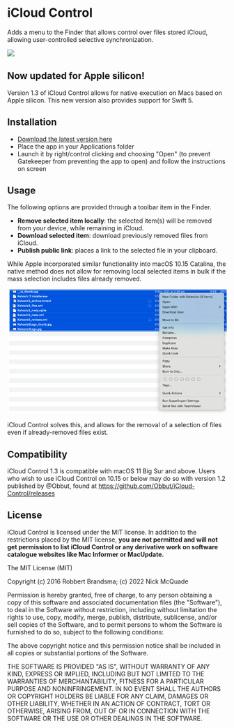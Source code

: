 # iCloud Control

Adds a menu to the Finder that allows control over files stored iCloud, allowing user-controlled selective synchronization.

![](Docs/screenshot.png)

## Now updated for Apple silicon!
Version 1.3 of iCloud Control allows for native execution on Macs based on Apple silicon. This new version also provides support for Swift 5.

## Installation

- [Download the latest version here](https://github.com/Njmcq/iCloud-Control/releases)
- Place the app in your Applications folder
- Launch it by right/control clicking and choosing "Open" (to prevent Gatekeeper from preventing the app to open) and follow the instructions on screen

## Usage

The following options are provided through a toolbar item in the Finder.

- **Remove selected item locally**: the selected item(s) will be removed from your device, while remaining in iCloud.
- **Download selected item**: download previously removed files from iCloud.
- **Publish public link**: places a link to the selected file in your clipboard.

While Apple incorporated similar functionality into macOS 10.15 Catalina, the native method does not allow for removing local selected items in bulk if the mass selection includes files already removed.

![](Docs/locally-bulked-issue.png)

iCloud Control solves this, and allows for the removal of a selection of files even if already-removed files exist.

## Compatibility

iCloud Control 1.3 is compatible with macOS 11 Big Sur and above. Users who wish to use iCloud Control on 10.15 or below may do so with version 1.2 published by @Obbut, found at https://github.com/Obbut/iCloud-Control/releases

## License

iCloud Control is licensed under the MIT license. In addition to the restrictions placed by the MIT license, **you are not permitted and will not get permission to list iCloud Control or any derivative work on software catalogue websites like Mac Informer or MacUpdate.**



The MIT License (MIT)

Copyright (c) 2016 Robbert Brandsma; (c) 2022 Nick McQuade

Permission is hereby granted, free of charge, to any person obtaining a copy of this software and associated documentation files (the "Software"), to deal in the Software without restriction, including without limitation the rights to use, copy, modify, merge, publish, distribute, sublicense, and/or sell copies of the Software, and to permit persons to whom the Software is furnished to do so, subject to the following conditions:

The above copyright notice and this permission notice shall be included in all copies or substantial portions of the Software.

THE SOFTWARE IS PROVIDED "AS IS", WITHOUT WARRANTY OF ANY KIND, EXPRESS OR IMPLIED, INCLUDING BUT NOT LIMITED TO THE WARRANTIES OF MERCHANTABILITY, FITNESS FOR A PARTICULAR PURPOSE AND NONINFRINGEMENT. IN NO EVENT SHALL THE AUTHORS OR COPYRIGHT HOLDERS BE LIABLE FOR ANY CLAIM, DAMAGES OR OTHER LIABILITY, WHETHER IN AN ACTION OF CONTRACT, TORT OR OTHERWISE, ARISING FROM, OUT OF OR IN CONNECTION WITH THE SOFTWARE OR THE USE OR OTHER DEALINGS IN THE SOFTWARE.
